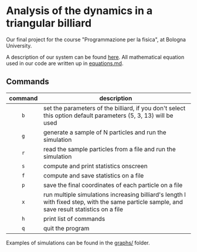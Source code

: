 # Analysis of the dynamics in a triangular billiard

Our final project for the course "Programmazione per la fisica", at Bologna University.

A description of our system can be found [here](https://github.com/Programmazione-per-la-Fisica/progetto2022/blob/27dd3444af713af519e14dd389d1b2571b29e9e3/biliardo.md).
All mathematical equation used in our code are written up in [equations.md](equations.md).

## Commands

| command | description                                                                                                                                  |
|:-------:|----------------------------------------------------------------------------------------------------------------------------------------------|
|   `b`   | set the parameters of the billiard, if you don't select this option default parameters (5, 3, 13) will be used                               |
|   `g`   | generate a sample of N particles and run the simulation                                                                                      |
|   `r`   | read the sample particles from a file and run the simulation                                                                                 |
|   `s`   | compute and print statistics onscreen                                                                                                        |
|   `f`   | compute and save statistics on a file                                                                                                        |
|   `p`   | save the final coordinates of each particle on a file                                                                                        |
|   `x`   | run multiple simulations increasing billiard's length l with fixed step, with the same particle sample, and save result statistics on a file |
|   `h`   | print list of commands                                                                                                                       |
|   `q`   | quit the program                                                                                                                             |

Examples of simulations can be found in the [graphs/](graphs/) folder.
